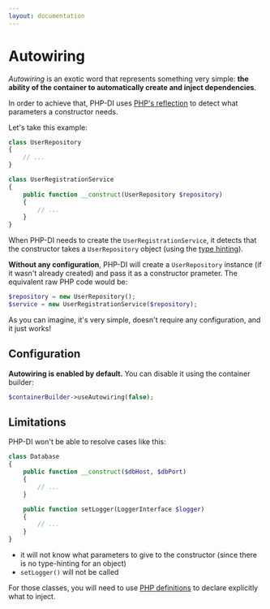 ```yaml
---
layout: documentation
---
```


# Autowiring

*Autowiring* is an exotic word that represents something very simple: **the ability of the container to automatically create and inject dependencies**.

In order to achieve that, PHP-DI uses [PHP's reflection](http://fr.php.net/manual/fr/book.reflection.php) to detect what parameters a constructor needs.

Let's take this example:

```php
class UserRepository
{
    // ...
}

class UserRegistrationService
{
    public function __construct(UserRepository $repository)
    {
        // ...
    }
}
```

When PHP-DI needs to create the `UserRegistrationService`, it detects that the constructor takes a `UserRepository` object (using the [type hinting](http://www.php.net/manual/en/language.oop5.typehinting.php)).

**Without any configuration**, PHP-DI will create a `UserRepository` instance (if it wasn't already created) and pass it as a constructor prameter. The equivalent raw PHP code would be:

```php
$repository = new UserRepository();
$service = new UserRegistrationService($repository);
```

As you can imagine, it's very simple, doesn't require any configuration, and it just works!

## Configuration

**Autowiring is enabled by default.** You can disable it using the container builder:

```php
$containerBuilder->useAutowiring(false);
```

## Limitations

PHP-DI won't be able to resolve cases like this:

```php
class Database
{
    public function __construct($dbHost, $dbPort)
    {
        // ...
    }

    public function setLogger(LoggerInterface $logger)
    {
        // ...
    }
}
```

- it will not know what parameters to give to the constructor (since there is no type-hinting for an object)
- `setLogger()` will not be called

For those classes, you will need to use [PHP definitions](php-definitions.md) to declare explicitly what to inject.

